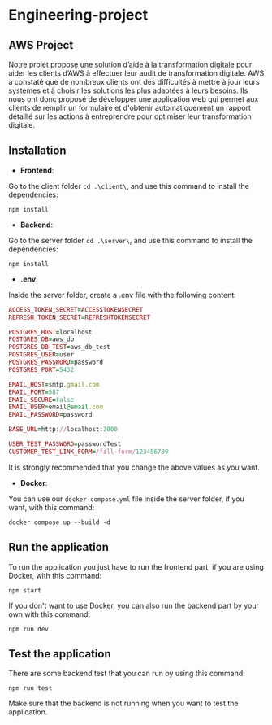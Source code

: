 # Engineering-project

## AWS Project

Notre projet propose une solution d’aide à la transformation digitale pour aider les clients d’AWS à effectuer leur audit de transformation digitale. AWS a constaté que de nombreux clients ont des difficultés à mettre à jour leurs systèmes et à choisir les solutions les plus adaptées à leurs besoins. Ils nous ont donc proposé de développer une application web qui permet aux clients de remplir un formulaire et d'obtenir automatiquement un rapport détaillé sur les actions à entreprendre pour optimiser leur transformation digitale.

## Installation

- __Frontend__:

Go to the client folder `cd .\client\`, and use this command to install the dependencies:
```shell
npm install
```

- __Backend__:

Go to the server folder `cd .\server\`, and use this command to install the dependencies:
```shell
npm install
```

- __.env__:

Inside the server folder, create a .env file with the following content:
```ruby
ACCESS_TOKEN_SECRET=ACCESSTOKENSECRET
REFRESH_TOKEN_SECRET=REFRESHTOKENSECRET

POSTGRES_HOST=localhost
POSTGRES_DB=aws_db
POSTGRES_DB_TEST=aws_db_test
POSTGRES_USER=user
POSTGRES_PASSWORD=password
POSTGRES_PORT=5432

EMAIL_HOST=smtp.gmail.com
EMAIL_PORT=587
EMAIL_SECURE=false
EMAIL_USER=email@email.com
EMAIL_PASSWORD=password

BASE_URL=http://localhost:3000

USER_TEST_PASSWORD=passwordTest
CUSTOMER_TEST_LINK_FORM=/fill-form/123456789
```
It is strongly recommended that you change the above values as you want.

- __Docker__:

You can use our `docker-compose.yml` file inside the server folder, if you want, with this command: 
```shell
docker compose up --build -d
```

## Run the application

To run the application you just have to run the frontend part, if you are using Docker, with this command:
```shell
npm start
```

If you don't want to use Docker, you can also run the backend part by your own with this command:
```shell
npm run dev
```

## Test the application

There are some backend test that you can run by using this command:
```shell
npm run test
```
Make sure that the backend is not running when you want to test the application.
